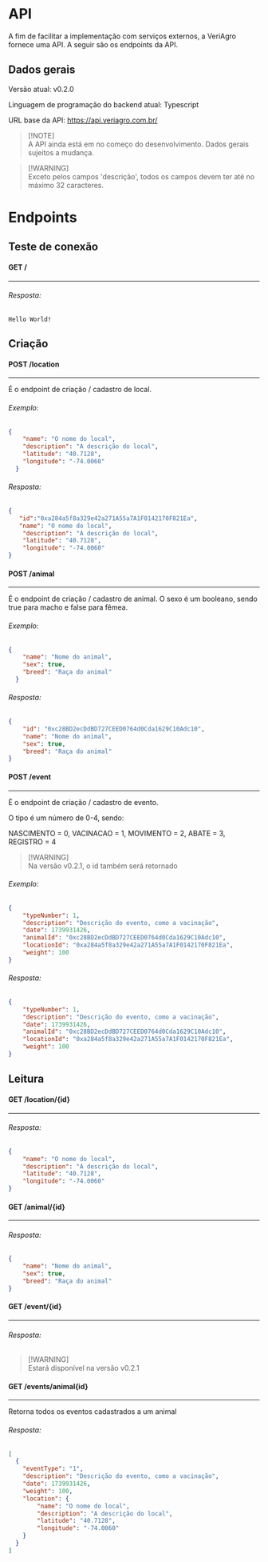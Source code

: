 # API
A fim de facilitar a implementação com serviços externos, a VeriAgro fornece uma API. A seguir são os endpoints da API.

## Dados gerais

Versão atual: v0.2.0

Linguagem de programação do backend atual: Typescript

URL base da API: https://api.veriagro.com.br/

> [!NOTE]\
> A API ainda está em no começo do desenvolvimento. Dados gerais sujeitos a mudança.

> [!WARNING]\
> Exceto pelos campos 'descrição', todos os campos devem ter até no máximo 32 caracteres.

# Endpoints
## Teste de conexão
#### GET /
---
###### Resposta:
```
Hello World!
```
## Criação
#### POST /location
---
É o endpoint de criação / cadastro de local.
###### Exemplo:
```json
{
    "name": "O nome do local",
    "description": "A descrição do local",
    "latitude": "40.7128",
    "longitude": "-74.0060"
  }
```
###### Resposta:
```json
{
   "id":"0xa284a5f8a329e42a271A55a7A1F0142170F821Ea",
   "name": "O nome do local",
    "description": "A descrição do local",
    "latitude": "40.7128",
    "longitude": "-74.0060"
}
```
#### POST /animal
---
É o endpoint de criação / cadastro de animal. O sexo é um booleano, sendo true para macho e false para fêmea.
###### Exemplo:
```json
{
    "name": "Nome do animal",
    "sex": true,
    "breed": "Raça do animal"
  }
```
###### Resposta:
```json
{
    "id": "0xc28BD2ecDdBD727CEED0764d0Cda1629C10Adc10",
    "name": "Nome do animal",
    "sex": true,
    "breed": "Raça do animal"
}
```
#### POST /event
---
É o endpoint de criação / cadastro de evento.

O tipo é um número de 0-4, sendo:

NASCIMENTO = 0,
VACINACAO = 1,
MOVIMENTO = 2,
ABATE = 3,
REGISTRO = 4

> [!WARNING]\
> Na versão v0.2.1, o id também será retornado

###### Exemplo:
```json
{
    "typeNumber": 1,
    "description": "Descrição do evento, como a vacinação",
    "date": 1739931426,
    "animalId": "0xc28BD2ecDdBD727CEED0764d0Cda1629C10Adc10",
    "locationId": "0xa284a5f8a329e42a271A55a7A1F0142170F821Ea",
    "weight": 100
}
```
###### Resposta:
```json
{
    "typeNumber": 1,
    "description": "Descrição do evento, como a vacinação",
    "date": 1739931426,
    "animalId": "0xc28BD2ecDdBD727CEED0764d0Cda1629C10Adc10",
    "locationId": "0xa284a5f8a329e42a271A55a7A1F0142170F821Ea",
    "weight": 100
}
```
## Leitura
#### GET /location/{id}
---
###### Resposta:
```json
{
    "name": "O nome do local",
    "description": "A descrição do local",
    "latitude": "40.7128",
    "longitude": "-74.0060"
}
```
#### GET /animal/{id}
---
###### Resposta:
```json
{
    "name": "Nome do animal",
    "sex": true,
    "breed": "Raça do animal"
}
```
#### GET /event/{id}
---
###### Resposta:
> [!WARNING]\
> Estará disponível na versão v0.2.1

#### GET /events/animal{id}
---
Retorna todos os eventos cadastrados a um animal
###### Resposta:
```json
[
  {
    "eventType": "1",
    "description": "Descrição do evento, como a vacinação",
    "date": 1739931426,
    "weight": 100,
    "location": {
        "name": "O nome do local",
        "description": "A descrição do local",
        "latitude": "40.7128",
        "longitude": "-74.0060"
    }
  }
]
```
